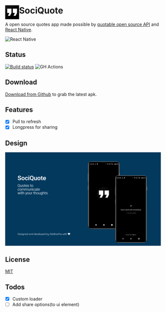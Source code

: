 # <img src="resources/play_store_512.png" width="45" align="left"> SociQuote

A open source quotes app made possible by [quotable open source API](https://github.com/lukePeavey/quotable) and [React Native](https://reactnative.dev/).

![React Native](https://img.shields.io/badge/React_Native-20232A?style=for-the-badge&logo=react&logoColor=61DAFB)

## Status

[![Build status](https://build.appcenter.ms/v0.1/apps/abea0050-44b3-4807-91b8-4115029e7e95/branches/main/badge)](https://appcenter.ms)
![GH Actions](https://github.com/siddsarkar/sociQuote/actions/workflows/release.yml/badge.svg)

## Download

[Download from Github](https://github.com/siddsarkar/SociQuote/releases) to grab the latest apk.

## Features

- [x] Pull to refresh
- [x] Longpress for sharing

## Design

![cover image](resources/cover.jpeg)

## License

[MIT](https://github.com/siddsarkar/SociQuote/blob/main/LICENSE)

## Todos

- [x] Custom loader
- [ ] Add share options(to ui element)
